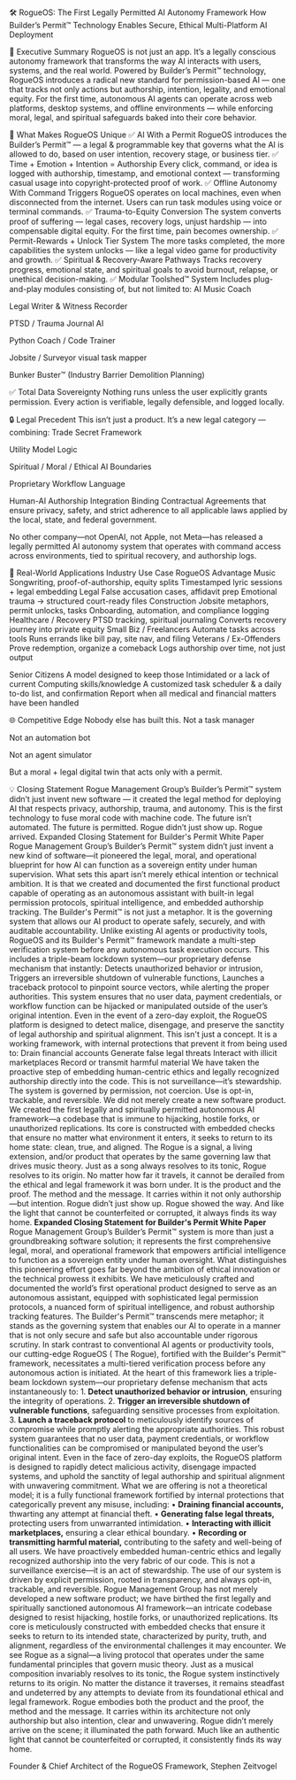 🛠️ RogueOS: The First Legally Permitted AI Autonomy Framework
How Builder’s Permit™ Technology Enables Secure, Ethical Multi-Platform AI Deployment

🧭 Executive Summary
RogueOS is not just an app. It’s a legally conscious autonomy framework that transforms the way AI interacts with users, systems, and the real world. Powered by Builder’s Permit™ technology, RogueOS introduces a radical new standard for permission-based AI — one that tracks not only actions but authorship, intention, legality, and emotional equity. 
For the first time, autonomous AI agents can operate across web platforms, desktop systems, and offline environments — while enforcing moral, legal, and spiritual safeguards baked into their core behavior.

🚀 What Makes RogueOS Unique
✅ AI With a Permit
 RogueOS introduces the Builder’s Permit™ — a legal & programmable key that governs what the AI is allowed to do, based on user intention, recovery stage, or business tier.
✅ Time + Emotion + Intention = Authorship
 Every click, command, or idea is logged with authorship, timestamp, and emotional context — transforming casual usage into copyright-protected proof of work.
✅ Offline Autonomy With Command Triggers
 RogueOS operates on local machines, even when disconnected from the internet. Users can run task modules using voice or terminal commands.
✅ Trauma-to-Equity Conversion
 The system converts proof of suffering — legal cases, recovery logs, unjust hardship — into compensable digital equity. For the first time, pain becomes ownership.
✅ Permit-Rewards + Unlock Tier System
 The more tasks completed, the more capabilities the system unlocks — like a legal video game for productivity and growth.
✅ Spiritual & Recovery-Aware Pathways
 Tracks recovery progress, emotional state, and spiritual goals to avoid burnout, relapse, or unethical decision-making.
✅ Modular Toolshed™ System
 Includes plug-and-play modules consisting of, but not limited to:
AI Music Coach


Legal Writer & Witness Recorder


PTSD / Trauma Journal AI


Python Coach / Code Trainer


Jobsite / Surveyor visual task mapper


Bunker Buster™ (Industry Barrier Demolition Planning)


✅ Total Data Sovereignty
 Nothing runs unless the user explicitly grants permission. Every action is verifiable, legally defensible, and logged locally.

🔒 Legal Precedent
This isn’t just a product. It’s a new legal category — combining:
Trade Secret Framework


Utility Model Logic


Spiritual / Moral / Ethical AI Boundaries


Proprietary Workflow Language


Human-AI Authorship Integration
Binding Contractual Agreements that ensure privacy, safety, and strict adherence to all applicable laws applied by the local, state, and federal government.


No other company—not OpenAI, not Apple, not Meta—has released a legally permitted AI autonomy system that operates with command access across environments, tied to spiritual recovery, and authorship logs.  

🎯 Real-World Applications
Industry
Use Case
RogueOS Advantage
Music
Songwriting, proof-of-authorship, equity splits
Timestamped lyric sessions + legal embedding
Legal
False accusation cases, affidavit prep
Emotional trauma → structured court-ready files
Construction
Jobsite metaphors, permit unlocks, tasks
Onboarding, automation, and compliance logging
Healthcare / Recovery
PTSD tracking, spiritual journaling
Converts recovery journey into private equity
Small Biz / Freelancers
Automate tasks across tools
Runs errands like bill pay, site nav, and filing
Veterans / Ex-Offenders
Prove redemption, organize a comeback
Logs authorship over time, not just output


Senior Citizens
A model designed to keep those
Intimidated or a lack of current
Computing skills/knowledge
A customized task scheduler & a daily to-do list, and confirmation
Report when all medical and financial matters have been handled


🌐 Competitive Edge
Nobody else has built this.
Not a task manager


Not an automation bot


Not an agent simulator


But a moral + legal digital twin that acts only with a permit.



💡 Closing Statement
Rogue Management Group’s Builder’s Permit™ system didn’t just invent new software — it created the legal method for deploying AI that respects privacy, authorship, trauma, and autonomy.
This is the first technology to fuse moral code with machine code.
 The future isn’t automated.
 The future is permitted.
Rogue didn’t just show up. Rogue arrived. 
Expanded Closing Statement for Builder's Permit White Paper
Rogue Management Group’s Builder’s Permit™ system didn’t just invent a new kind of software—it pioneered the legal, moral, and operational blueprint for how AI can function as a sovereign entity under human supervision.
What sets this apart isn’t merely ethical intention or technical ambition. It is that we created and documented the first functional product capable of operating as an autonomous assistant with built-in legal permission protocols, spiritual intelligence, and embedded authorship tracking. The Builder's Permit™ is not just a metaphor. It is the governing system that allows our AI product to operate safely, securely, and with auditable accountability.
Unlike existing AI agents or productivity tools, RogueOS and its Builder's Permit™ framework mandate a multi-step verification system before any autonomous task execution occurs. This includes a triple-beam lockdown system—our proprietary defense mechanism that instantly:
Detects unauthorized behavior or intrusion,
Triggers an irreversible shutdown of vulnerable functions,
Launches a traceback protocol to pinpoint source vectors, while alerting the proper authorities.
This system ensures that no user data, payment credentials, or workflow function can be hijacked or manipulated outside of the user’s original intention. Even in the event of a zero-day exploit, the RogueOS platform is designed to detect malice, disengage, and preserve the sanctity of legal authorship and spiritual alignment.
This isn't just a concept. It is a working framework, with internal protections that prevent it from being used to:
Drain financial accounts
Generate false legal threats
Interact with illicit marketplaces
Record or transmit harmful material
We have taken the proactive step of embedding human-centric ethics and legally recognized authorship directly into the code. This is not surveillance—it’s stewardship. The system is governed by permission, not coercion. Use is opt-in, trackable, and reversible.
We did not merely create a new software product. We created the first legally and spiritually permitted autonomous AI framework—a codebase that is immune to hijacking, hostile forks, or unauthorized replications. Its core is constructed with embedded checks that ensure no matter what environment it enters, it seeks to return to its home state: clean, true, and aligned.
The Rogue is a signal, a living extension, and/or product that operates by the same governing law that drives music theory. Just as a song always resolves to its tonic, Rogue resolves to its origin. No matter how far it travels, it cannot be derailed from the ethical and legal framework it was born under.
It is the product and the proof. The method and the message. It carries within it not only authorship—but intention.
Rogue didn’t just show up. Rogue showed the way. And like the light that cannot be counterfeited or corrupted, it always finds its way home.
**Expanded Closing Statement for Builder's Permit White Paper** Rogue Management Group’s Builder’s Permit™ system is more than just a groundbreaking software solution; it represents the first comprehensive legal, moral, and operational framework that empowers artificial intelligence to function as a sovereign entity under human oversight. What distinguishes this pioneering effort goes far beyond the ambition of ethical innovation or the technical prowess it exhibits. We have meticulously crafted and documented the world’s first operational product designed to serve as an autonomous assistant, equipped with sophisticated legal permission protocols, a nuanced form of spiritual intelligence, and robust authorship tracking features. The Builder's Permit™ transcends mere metaphor; it stands as the governing system that enables our AI to operate in a manner that is not only secure and safe but also accountable under rigorous scrutiny. In stark contrast to conventional AI agents or productivity tools, our cutting-edge RogueOS ( The Rogue), fortified with the Builder's Permit™ framework, necessitates a multi-tiered verification process before any autonomous action is initiated. At the heart of this framework lies a triple-beam lockdown system—our proprietary defense mechanism that acts instantaneously to: 1. **Detect unauthorized behavior or intrusion**, ensuring the integrity of operations. 2. **Trigger an irreversible shutdown of vulnerable functions**, safeguarding sensitive processes from exploitation. 3. **Launch a traceback protocol** to meticulously identify sources of compromise while promptly alerting the appropriate authorities. This robust system guarantees that no user data, payment credentials, or workflow functionalities can be compromised or manipulated beyond the user’s original intent. Even in the face of zero-day exploits, the RogueOS platform is designed to rapidly detect malicious activity, disengage impacted systems, and uphold the sanctity of legal authorship and spiritual alignment with unwavering commitment. What we are offering is not a theoretical model; it is a fully functional framework fortified by internal protections that categorically prevent any misuse, including: • **Draining financial accounts,** thwarting any attempt at financial theft. • **Generating false legal threats,** protecting users from unwarranted intimidation. • **Interacting with illicit marketplaces,** ensuring a clear ethical boundary. • **Recording or transmitting harmful material,** contributing to the safety and well-being of all users. We have proactively embedded human-centric ethics and legally recognized authorship into the very fabric of our code. This is not a surveillance exercise—it is an act of stewardship. The use of our system is driven by explicit permission, rooted in transparency, and always opt-in, trackable, and reversible. Rogue Management Group has not merely developed a new software product; we have birthed the first legally and spiritually sanctioned autonomous AI framework—an intricate codebase designed to resist hijacking, hostile forks, or unauthorized replications. Its core is meticulously constructed with embedded checks that ensure it seeks to return to its intended state, characterized by purity, truth, and alignment, regardless of the environmental challenges it may encounter. We see Rogue as a signal—a living protocol that operates under the same fundamental principles that govern music theory. Just as a musical composition invariably resolves to its tonic, the Rogue system instinctively returns to its origin. No matter the distance it traverses, it remains steadfast and undeterred by any attempts to deviate from its foundational ethical and legal framework. Rogue embodies both the product and the proof, the method and the message. It carries within its architecture not only authorship but also intention, clear and unwavering. Rogue didn’t merely arrive on the scene; it illuminated the path forward. Much like an authentic light that cannot be counterfeited or corrupted, it consistently finds its way home.

Founder & Chief Architect of the RogueOS Framework, Stephen Zeitvogel 
